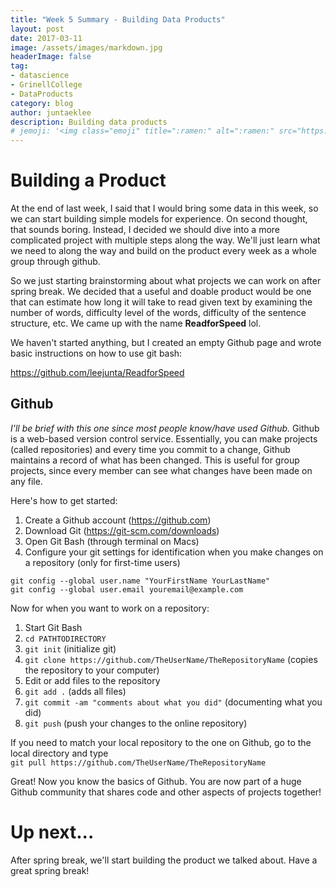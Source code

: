 ```yaml
---
title: "Week 5 Summary - Building Data Products"
layout: post
date: 2017-03-11
image: /assets/images/markdown.jpg
headerImage: false
tag:
- datascience
- GrinellCollege
- DataProducts
category: blog
author: juntaeklee
description: Building data products
# jemoji: '<img class="emoji" title=":ramen:" alt=":ramen:" src="https://assets.raw.githubusercontent.com/images/icons/emoji/unicode/1f35c.png" height="20" width="20" align="absmiddle">'
---
```


# Building a Product  

At the end of last week, I said that I would bring some data in this week, so we
can start building simple models for experience. On second thought, that sounds
boring. Instead, I decided we should dive into a more complicated project with
multiple steps along the way. We'll just learn what we need to along the way and
build on the product every week as a whole group through github.  

So we just starting brainstorming about what projects we can work on after
spring break. We decided that a useful and doable product would be one that can
estimate how long it will take to read given text by examining the number of
words, difficulty level of the words, difficulty of the sentence structure, etc.
We came up with the name **ReadforSpeed** lol.  

We haven't started anything, but I created an empty Github page and wrote basic
instructions on how to use git bash:

<https://github.com/leejunta/ReadforSpeed>  

## Github  
*I'll be brief with this one since most people know/have used Github.* Github is
a web-based version control service. Essentially, you can make projects (called
repositories) and every time you commit to a change, Github maintains a record
of what has been changed. This is useful for group projects, since every member
can see what changes have been made on any file.  

Here's how to get started:  
1) Create a Github account (<https://github.com>)  
2) Download Git (<https://git-scm.com/downloads>)  
3) Open Git Bash (through terminal on Macs)  
4) Configure your git settings for identification when you make changes on a
repository (only for first-time users)
```
git config --global user.name "YourFirstName YourLastName"  
git config --global user.email youremail@example.com  
```

Now for when you want to work on a repository:  
1) Start Git Bash  
2) `cd PATHTODIRECTORY`  
3) `git init` (initialize git)  
4) `git clone https://github.com/TheUserName/TheRepositoryName` (copies the
repository to your computer)  
5) Edit or add files to the repository  
6) `git add .` (adds all files)  
7) `git commit -am "comments about what you did"` (documenting what you did)  
8) `git push` (push your changes to the online repository)  

If you need to match your local repository to the one on Github, go to the local
directory and type  
`git pull https://github.com/TheUserName/TheRepositoryName`  

Great! Now you know the basics of Github. You are now part of a huge Github
community that shares code and other aspects of projects together!  

# Up next...  

After spring break, we'll start building the product we talked about. Have a
great spring break!

